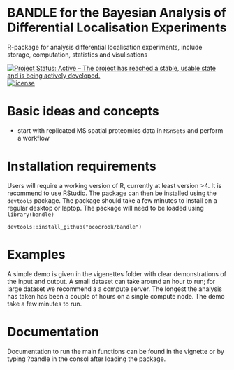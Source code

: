 # BANDLE for the Bayesian Analysis of Differential Localisation Experiments

R-package for analysis differential localisation experiments, include storage, computation, statistics and visulisations 

[![Project Status: Active – The project has reached a stable, usable state and is being actively developed.](https://www.repostatus.org/badges/latest/active.svg)](https://www.repostatus.org/#active)
[![license](https://img.shields.io/badge/license-Artistic--2.0-brightgreen.svg)](https://opensource.org/licenses/Artistic-2.0)


# Basic ideas and concepts

- start with replicated MS spatial proteomics data in `MSnSets` and perform a workflow


# Installation requirements

Users will require a working version of R, currently at least version >4. It is recommend to use RStudio. The package can then be installed using the `devtools` package. The package should take a few minutes to install on a regular desktop or laptop. The package will need to be loaded using `library(bandle)`

```{r,}
devtools::install_github("ococrook/bandle")
```

# Examples

A simple demo is given in the vigenettes folder with clear demonstrations of the input and output. A small dataset can take around an hour to run; for large dataset we recommend a a compute server. The longest the analysis has taken has been a couple of hours on a single compute node. The demo take a few minutes to run.

# Documentation

Documentation to run the main functions can be found in the vignette or by typing ?bandle in the consol after loading the package.


